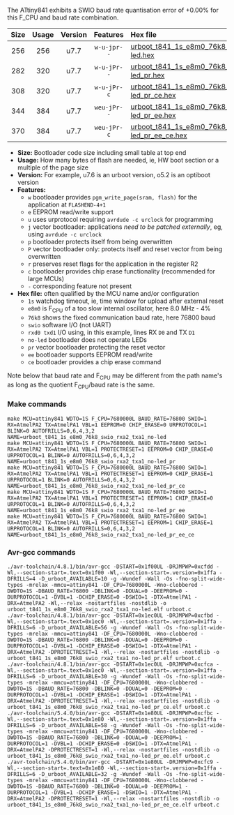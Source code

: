 The ATtiny841 exhibits a SWIO baud rate quantisation error of +0.00% for this F_CPU and baud rate combination.

|Size|Usage|Version|Features|Hex file|
|:-:|:-:|:-:|:-:|:--|
|256|256|u7.7|`w-u-jpr--`|[urboot_t841_1s_e8m0_76k8_swio_rxa2_txa1_no-led.hex](https://raw.githubusercontent.com/stefanrueger/urboot.hex/main/mcus/attiny841/watchdog_1_s/internal_oscillator-4%25/%2B8m000000_hz/%2B%2B76k8_baud/uart0_rxa2_txa1/no-led/urboot_t841_1s_e8m0_76k8_swio_rxa2_txa1_no-led.hex)|
|282|320|u7.7|`w-u-jPr--`|[urboot_t841_1s_e8m0_76k8_swio_rxa2_txa1_no-led_pr.hex](https://raw.githubusercontent.com/stefanrueger/urboot.hex/main/mcus/attiny841/watchdog_1_s/internal_oscillator-4%25/%2B8m000000_hz/%2B%2B76k8_baud/uart0_rxa2_txa1/no-led/urboot_t841_1s_e8m0_76k8_swio_rxa2_txa1_no-led_pr.hex)|
|308|320|u7.7|`w-u-jPr-c`|[urboot_t841_1s_e8m0_76k8_swio_rxa2_txa1_no-led_pr_ce.hex](https://raw.githubusercontent.com/stefanrueger/urboot.hex/main/mcus/attiny841/watchdog_1_s/internal_oscillator-4%25/%2B8m000000_hz/%2B%2B76k8_baud/uart0_rxa2_txa1/no-led/urboot_t841_1s_e8m0_76k8_swio_rxa2_txa1_no-led_pr_ce.hex)|
|344|384|u7.7|`weu-jPr--`|[urboot_t841_1s_e8m0_76k8_swio_rxa2_txa1_no-led_pr_ee.hex](https://raw.githubusercontent.com/stefanrueger/urboot.hex/main/mcus/attiny841/watchdog_1_s/internal_oscillator-4%25/%2B8m000000_hz/%2B%2B76k8_baud/uart0_rxa2_txa1/no-led/urboot_t841_1s_e8m0_76k8_swio_rxa2_txa1_no-led_pr_ee.hex)|
|370|384|u7.7|`weu-jPr-c`|[urboot_t841_1s_e8m0_76k8_swio_rxa2_txa1_no-led_pr_ee_ce.hex](https://raw.githubusercontent.com/stefanrueger/urboot.hex/main/mcus/attiny841/watchdog_1_s/internal_oscillator-4%25/%2B8m000000_hz/%2B%2B76k8_baud/uart0_rxa2_txa1/no-led/urboot_t841_1s_e8m0_76k8_swio_rxa2_txa1_no-led_pr_ee_ce.hex)|

- **Size:** Bootloader code size including small table at top end
- **Usage:** How many bytes of flash are needed, ie, HW boot section or a multiple of the page size
- **Version:** For example, u7.6 is an urboot version, o5.2 is an optiboot version
- **Features:**
  + `w` bootloader provides `pgm_write_page(sram, flash)` for the application at `FLASHEND-4+1`
  + `e` EEPROM read/write support
  + `u` uses urprotocol requiring `avrdude -c urclock` for programming
  + `j` vector bootloader: applications *need to be patched externally*, eg, using `avrdude -c urclock`
  + `p` bootloader protects itself from being overwritten
  + `P` vector bootloader only: protects itself and reset vector from being overwritten
  + `r` preserves reset flags for the application in the register R2
  + `c` bootloader provides chip erase functionality (recommended for large MCUs)
  + `-` corresponding feature not present
- **Hex file:** often qualified by the MCU name and/or configuration
  + `1s` watchdog timeout, ie, time window for upload after external reset
  + `e8m0` is F<sub>CPU</sub> of a too slow internal oscillator, here 8.0 MHz - 4%
  + `76k8` shows the fixed communication baud rate, here 76800 baud
  + `swio` software I/O (not UART)
  + `rxd0 txd1` I/O using, in this example, lines RX `D0` and TX `D1`
  + `no-led` bootloader does not operate LEDs
  + `pr` vector bootloader protecting the reset vector
  + `ee` bootloader supports EEPROM read/write
  + `ce` bootloader provides a chip erase command


Note below that baud rate and F<sub>CPU</sub> may be different from the path name's as long as the quotient F<sub>CPU</sub>/baud rate is the same.

### Make commands
```
make MCU=attiny841 WDTO=1S F_CPU=7680000L BAUD_RATE=76800 SWIO=1 RX=AtmelPA2 TX=AtmelPA1 VBL=1 EEPROM=0 CHIP_ERASE=0 URPROTOCOL=1 BLINK=0 AUTOFRILLS=0,6,4,3,2 NAME=urboot_t841_1s_e8m0_76k8_swio_rxa2_txa1_no-led
make MCU=attiny841 WDTO=1S F_CPU=7680000L BAUD_RATE=76800 SWIO=1 RX=AtmelPA2 TX=AtmelPA1 VBL=1 PROTECTRESET=1 EEPROM=0 CHIP_ERASE=0 URPROTOCOL=1 BLINK=0 AUTOFRILLS=0,6,4,3,2 NAME=urboot_t841_1s_e8m0_76k8_swio_rxa2_txa1_no-led_pr
make MCU=attiny841 WDTO=1S F_CPU=7680000L BAUD_RATE=76800 SWIO=1 RX=AtmelPA2 TX=AtmelPA1 VBL=1 PROTECTRESET=1 EEPROM=0 CHIP_ERASE=1 URPROTOCOL=1 BLINK=0 AUTOFRILLS=0,6,4,3,2 NAME=urboot_t841_1s_e8m0_76k8_swio_rxa2_txa1_no-led_pr_ce
make MCU=attiny841 WDTO=1S F_CPU=7680000L BAUD_RATE=76800 SWIO=1 RX=AtmelPA2 TX=AtmelPA1 VBL=1 PROTECTRESET=1 EEPROM=1 CHIP_ERASE=0 URPROTOCOL=1 BLINK=0 AUTOFRILLS=0,6,4,3,2 NAME=urboot_t841_1s_e8m0_76k8_swio_rxa2_txa1_no-led_pr_ee
make MCU=attiny841 WDTO=1S F_CPU=7680000L BAUD_RATE=76800 SWIO=1 RX=AtmelPA2 TX=AtmelPA1 VBL=1 PROTECTRESET=1 EEPROM=1 CHIP_ERASE=1 URPROTOCOL=1 BLINK=0 AUTOFRILLS=0,6,4,3,2 NAME=urboot_t841_1s_e8m0_76k8_swio_rxa2_txa1_no-led_pr_ee_ce
```

### Avr-gcc commands
```
./avr-toolchain/4.8.1/bin/avr-gcc -DSTART=0x1f00UL -DRJMPWP=0xcfdd -Wl,--section-start=.text=0x1f00 -Wl,--section-start=.version=0x1ffa -DFRILLS=4 -D_urboot_AVAILABLE=10 -g -Wundef -Wall -Os -fno-split-wide-types -mrelax -mmcu=attiny841 -DF_CPU=7680000L -Wno-clobbered -DWDTO=1S -DBAUD_RATE=76800 -DBLINK=0 -DDUAL=0 -DEEPROM=0 -DURPROTOCOL=1 -DVBL=1 -DCHIP_ERASE=0 -DSWIO=1 -DTX=AtmelPA1 -DRX=AtmelPA2 -Wl,--relax -nostartfiles -nostdlib -o urboot_t841_1s_e8m0_76k8_swio_rxa2_txa1_no-led.elf urboot.c
./avr-toolchain/4.8.1/bin/avr-gcc -DSTART=0x1ec0UL -DRJMPWP=0xcfbd -Wl,--section-start=.text=0x1ec0 -Wl,--section-start=.version=0x1ffa -DFRILLS=6 -D_urboot_AVAILABLE=56 -g -Wundef -Wall -Os -fno-split-wide-types -mrelax -mmcu=attiny841 -DF_CPU=7680000L -Wno-clobbered -DWDTO=1S -DBAUD_RATE=76800 -DBLINK=0 -DDUAL=0 -DEEPROM=0 -DURPROTOCOL=1 -DVBL=1 -DCHIP_ERASE=0 -DSWIO=1 -DTX=AtmelPA1 -DRX=AtmelPA2 -DPROTECTRESET=1 -Wl,--relax -nostartfiles -nostdlib -o urboot_t841_1s_e8m0_76k8_swio_rxa2_txa1_no-led_pr.elf urboot.c
./avr-toolchain/4.8.1/bin/avr-gcc -DSTART=0x1ec0UL -DRJMPWP=0xcfca -Wl,--section-start=.text=0x1ec0 -Wl,--section-start=.version=0x1ffa -DFRILLS=6 -D_urboot_AVAILABLE=30 -g -Wundef -Wall -Os -fno-split-wide-types -mrelax -mmcu=attiny841 -DF_CPU=7680000L -Wno-clobbered -DWDTO=1S -DBAUD_RATE=76800 -DBLINK=0 -DDUAL=0 -DEEPROM=0 -DURPROTOCOL=1 -DVBL=1 -DCHIP_ERASE=1 -DSWIO=1 -DTX=AtmelPA1 -DRX=AtmelPA2 -DPROTECTRESET=1 -Wl,--relax -nostartfiles -nostdlib -o urboot_t841_1s_e8m0_76k8_swio_rxa2_txa1_no-led_pr_ce.elf urboot.c
./avr-toolchain/5.4.0/bin/avr-gcc -DSTART=0x1e80UL -DRJMPWP=0xcfbc -Wl,--section-start=.text=0x1e80 -Wl,--section-start=.version=0x1ffa -DFRILLS=6 -D_urboot_AVAILABLE=58 -g -Wundef -Wall -Os -fno-split-wide-types -mrelax -mmcu=attiny841 -DF_CPU=7680000L -Wno-clobbered -DWDTO=1S -DBAUD_RATE=76800 -DBLINK=0 -DDUAL=0 -DEEPROM=1 -DURPROTOCOL=1 -DVBL=1 -DCHIP_ERASE=0 -DSWIO=1 -DTX=AtmelPA1 -DRX=AtmelPA2 -DPROTECTRESET=1 -Wl,--relax -nostartfiles -nostdlib -o urboot_t841_1s_e8m0_76k8_swio_rxa2_txa1_no-led_pr_ee.elf urboot.c
./avr-toolchain/5.4.0/bin/avr-gcc -DSTART=0x1e80UL -DRJMPWP=0xcfc9 -Wl,--section-start=.text=0x1e80 -Wl,--section-start=.version=0x1ffa -DFRILLS=6 -D_urboot_AVAILABLE=32 -g -Wundef -Wall -Os -fno-split-wide-types -mrelax -mmcu=attiny841 -DF_CPU=7680000L -Wno-clobbered -DWDTO=1S -DBAUD_RATE=76800 -DBLINK=0 -DDUAL=0 -DEEPROM=1 -DURPROTOCOL=1 -DVBL=1 -DCHIP_ERASE=1 -DSWIO=1 -DTX=AtmelPA1 -DRX=AtmelPA2 -DPROTECTRESET=1 -Wl,--relax -nostartfiles -nostdlib -o urboot_t841_1s_e8m0_76k8_swio_rxa2_txa1_no-led_pr_ee_ce.elf urboot.c
```

